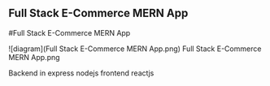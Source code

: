 <h2>Full Stack E-Commerce MERN App</h2>

#Full Stack E-Commerce MERN App


![diagram](Full Stack E-Commerce MERN App.png)
Full Stack E-Commerce MERN App.png


Backend in express nodejs 
frontend reactjs
